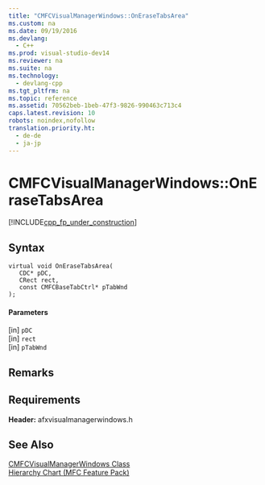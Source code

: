 ```yaml
---
title: "CMFCVisualManagerWindows::OnEraseTabsArea"
ms.custom: na
ms.date: 09/19/2016
ms.devlang: 
  - C++
ms.prod: visual-studio-dev14
ms.reviewer: na
ms.suite: na
ms.technology: 
  - devlang-cpp
ms.tgt_pltfrm: na
ms.topic: reference
ms.assetid: 70562beb-1beb-47f3-9826-990463c713c4
caps.latest.revision: 10
robots: noindex,nofollow
translation.priority.ht: 
  - de-de
  - ja-jp
---
```

# CMFCVisualManagerWindows::OnEraseTabsArea
[!INCLUDE[cpp_fp_under_construction](../vs140/includes/cpp_fp_under_construction_md.md)]  
  
## Syntax  
  
```  
virtual void OnEraseTabsArea(  
   CDC* pDC,  
   CRect rect,  
   const CMFCBaseTabCtrl* pTabWnd  
);  
```  
  
#### Parameters  
 [in] `pDC`  
  [in] `rect`  
  [in] `pTabWnd`  
  
## Remarks  
  
## Requirements  
 **Header:** afxvisualmanagerwindows.h  
  
## See Also  
 [CMFCVisualManagerWindows Class](../vs140/CMFCVisualManagerWindows-Class.md)   
 [Hierarchy Chart (MFC Feature Pack)](../vs140/Hierarchy-Chart.md)